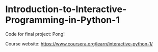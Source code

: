 # Introduction-to-Interactive-Programming-in-Python-1

Code for final project: Pong!

Course website: https://www.coursera.org/learn/interactive-python-1/
